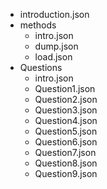 
- introduction.json
- methods
    - intro.json
    - dump.json
    - load.json
- Questions
    - intro.json
    - Question1.json
    - Question2.json
    - Question3.json
    - Question4.json
    - Question5.json
    - Question6.json
    - Question7.json
    - Question8.json
    - Question9.json
    
        
